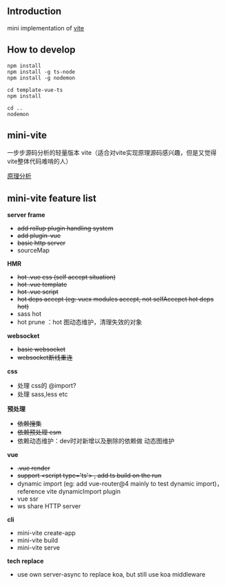 ## Introduction

mini implementation of [vite](https://github.com/vitejs/vite)

## How to develop

```
npm install
npm install -g ts-node
npm install -g nodemon

cd template-vue-ts
npm install

cd ..
nodemon
```
## mini-vite

一步步源码分析的轻量版本 vite（适合对vite实现原理源码感兴趣，但是又觉得vite整体代码难啃的人）

[原理分析](https://wizardpisces.github.io/blog/vite%20%E7%AE%80%E4%BB%8B%E4%B8%8E%E5%8E%9F%E7%90%86)

## mini-vite feature list

**server frame**
* ~~add rollup plugin handling system~~
* ~~add plugin-vue~~
* ~~basic http server~~
* sourceMap

**HMR**
* ~~hot .vue css (self accept situation)~~
* ~~hot .vue template~~
* ~~hot .vue script~~
* ~~hot deps accept (eg: vuex modules accept, not selfAccepet hot deps hot)~~
* sass hot
* hot prune ：hot 图动态维护，清理失效的对象

**websocket**
* ~~basic websocket~~
* ~~websocket断线重连~~

**css**
* 处理 css的 @import?
* 处理 sass,less etc

**预处理**
* ~~依赖搜集~~
* ~~依赖预处理 esm~~
* 依赖动态维护：dev时对新增以及删除的依赖做 动态图维护

**vue**
* ~~.vue render~~
* ~~support \<script type='ts'\> , add ts build on the run~~
* dynamic import (eg: add vue-router@4 mainly to test dynamic import)，reference vite dynamicImport plugin
* vue ssr
* ws share HTTP server

**cli**
* mini-vite create-app
* mini-vite build
* mini-vite serve

**tech replace**
* use own server-async to replace koa, but still use koa middleware
